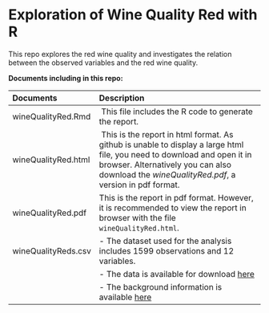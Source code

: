 # Exploration of Wine Quality Red with R

This repo explores the red wine quality and investigates the relation between the observed variables and the red wine quality.

**Documents including in this repo:**

| Documents | Description |
| :---------| :-----------|
| wineQualityRed.Rmd | This file includes the R code to generate the report.
| wineQualityRed.html | This is the report in html format. As github is unable to display a large html file, you need to download and open it in browser. Alternatively you can also download the *wineQualityRed.pdf*, a version in pdf format.
| wineQualityRed.pdf  | This is the report in pdf format. However, it is recommended to view the report in browser with the file `wineQualityRed.html`. 
| wineQualityReds.csv | - The dataset used for the analysis includes 1599 observations and 12 variables.  
|                     | - The data is available for download [here](https://www.google.com/url?q=https%3A%2F%2Fs3.amazonaws.com%2Fudacity-hosted-downloads%2Fud651%2FwineQualityReds.csv&sa=D&sntz=1&usg=AFQjCNFbtvciXJWwSbQuwE2Br_pH9JquAg)
|                     | - The background information is available [here](https://www.google.com/url?q=https%3A%2F%2Fs3.amazonaws.com%2Fudacity-hosted-downloads%2Fud651%2FwineQualityInfo.txt&sa=D&sntz=1&usg=AFQjCNHZWanxQ_JGIKpDr2lo9rcDF9jBWQ)